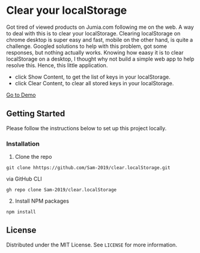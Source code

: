 # Clear your localStorage

Got tired of viewed products on Jumia.com following me on the web. A way to deal with this is to clear your localStorage.
Clearing localStorage on chrome desktop is super easy and fast, mobile on the other hand, is quite a challenge.
Googled solutions to help with this problem, got some responses, but nothing actually works.
Knowing how eaasy it is to clear localStorage on a desktop, I thought why not build a simple web app to help resolve this.
Hence, this little application.

 - click Show Content, to get the list of keys in your localStorage.
 - click Clear Content, to clear all stored keys in your localStorage.

[Go to Demo](https://localstorageclear.netlify.app)

## Getting Started

Please follow the instructions below to set up this project locally.

### Installation

1. Clone the repo

```
git clone hhttps://github.com/Sam-2019/clear.localStorage.git
```

via GitHub CLI

```
gh repo clone Sam-2019/clear.localStorage
```

2. Install NPM packages

```
npm install
```



## License

Distributed under the MIT License. See `LICENSE` for more information.
